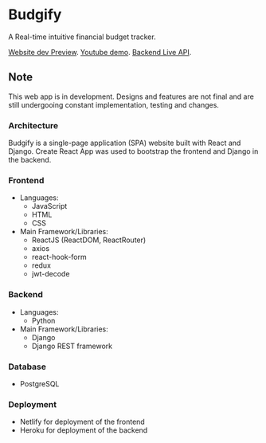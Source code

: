 # Budgify

A Real-time intuitive financial budget tracker.

[Website dev Preview](http://localhost:5173/).
[Youtube demo](https://www.youtube.com/watch?v=Wvx9FgwmJz0).
[Backend Live API](https://budgetme-api.onrender.com/).

## Note

This web app is in development. Designs and features are not final and are still undergooing constant implementation, testing and changes.

### Architecture

Budgify is a single-page application (SPA) website built with React and Django. Create React App was used to bootstrap the frontend and Django in the backend.

### Frontend

- Languages:
  - JavaScript
  - HTML
  - CSS
- Main Framework/Libraries:
  - ReactJS (ReactDOM, ReactRouter)
  - axios
  - react-hook-form
  - redux
  - jwt-decode

### Backend

- Languages:
  - Python
- Main Framework/Libraries:
  - Django
  - Django REST framework

### Database

- PostgreSQL

### Deployment

- Netlify for deployment of the frontend
- Heroku for deployment of the backend
